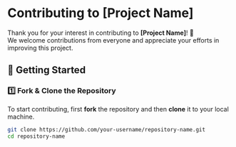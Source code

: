 # Contributing to [Project Name]  

Thank you for your interest in contributing to **[Project Name]**! 🚀  
We welcome contributions from everyone and appreciate your efforts in improving this project.  

## 📌 Getting Started  

### 1️⃣ Fork & Clone the Repository  
To start contributing, first **fork** the repository and then **clone** it to your local machine.  
```bash
git clone https://github.com/your-username/repository-name.git
cd repository-name
